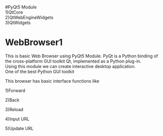 #PyQt5 Module<br>
1)QtCore <br>
2)QtWebEngineWidgets<br>
3)QtWidgets<br>

# WebBrowser1
This is basic Web Browser using PyQt5 Module. PyQt is a Python binding of the cross-platform GUI toolkit Qt, implemented as a Python plug-in.<br>
Using this module we can create interactive desktop application.
<br>
One of the best Python GUI toolkit

This browser has basic interface functions like<br>

1)Forward<br>

2)Back<br>

3)Reload<br>

4)Input URL<br>

5)Update URL<br>


